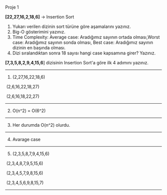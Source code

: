 Proje 1

**[22,27,16,2,18,6]** -> Insertion Sort

1. Yukarı verilen dizinin sort türüne göre aşamalarını yazınız.
2. Big-O gösterimini yazınız.
3. Time Complexity: Average case: Aradığımız sayının ortada olması,Worst     case: Aradığımız sayının sonda olması, Best case: Aradığımız sayının     dizinin en başında olması.
4. Dizi sıralandıktan sonra 18 sayısı hangi case kapsamına girer?     Yazınız.

 

**[7,3,5,8,2,9,4,15,6**] dizisinin Insertion Sort'a göre ilk 4 adımını yazınız.

 

------

1.  (2,27,16,22,18,6)

​		(2,6,16,22,18,27)

​		(2,6,16,18,22,27)

------

2. O(n^2) = O(6^2)

------

3. Her durumda O(n^2) olurdu.

------

4. Avarage case

------

5.  (2,3,5,8,7,9,4,15,6)

​		(2,3,4,8,7,9,5,15,6)

​		(2,3,4,5,7,9,8,15,6)

​		(2,3,4,5,6,9,8,15,7)

---

